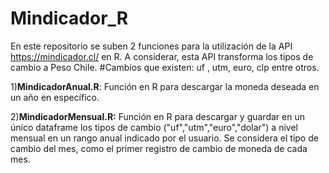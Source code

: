 # Mindicador_R
En este repositorio se suben 2 funciones para la utilización de la API https://mindicador.cl/ en R. A considerar, esta API transforma  los tipos de cambio a Peso Chile.
#Cambios que existen: uf , utm, euro, clp entre otros.

1)<b>MindicadorAnual.R</b>: Función en R para descargar la moneda deseada en un año en específico.

2)<b>MindicadorMensual.R:</b> Función en R para descargar y guardar en un único dataframe los tipos de cambio ("uf","utm","euro","dolar") a nivel mensual en un rango anual indicado por el usuario. Se considera el tipo de cambio del mes, como el primer registro de cambio de moneda de cada mes.


